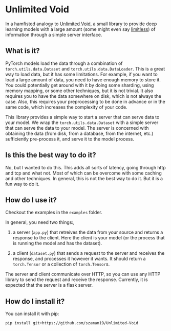 # Unlimited Void

In a hamfisted analogy to [Unlimited Void](https://jujutsu-kaisen.fandom.com/wiki/Unlimited_Void), a small library to provide deep learning models with a large amount (some might even say [limitless](https://jujutsu-kaisen.fandom.com/wiki/Limitless)) of information through a simple server interface. 


## What is it?

PyTorch models load the data through a combination of `torch.utils.data.Dataset` and `torch.utils.data.DataLoader`. This is a great way to load data, but it has some limitations. For example, if you want to load a large amount of data, you need to have enough memory to store it. You could potentially get around with it by doing some sharding, using memory mapping, or some other techniques, but it is not trivial. It also requires you to have the data somewhere on disk, which is not always the case. Also, this requires your preprocessing to be done in advance or in the same code, which increases the complexity of your code.

This library provides a simple way to start a server that can serve data to your model.
We wrap the `torch.utils.data.Dataset` with a simple server that can serve the data to your model. The server is concerned with obtaining the data (from disk, from a database, from the internet, etc.) sufficiently pre-process it, and serve it to the model process. 

## Is this the best way to do it?

No, but I wanted to do this. This adds all sorts of latency, going through http and tcp and what not. Most of which can be overcome with some caching and other techniques. In general, this is not the best way to do it. But it is a fun way to do it.

## How do I use it?

Checkout the examples in the `examples` folder. 

In general, you need two things:,

1) a server (`app.py`) that retreives the data from your source and returns a response to the client. Here the client is your model (or the process that is running the model and has the dataset).

2) a client (`dataset.py`) that sends a request to the server and receives the response, and processes it however it wants. It should return a `torch.Tensor` or a collection of `torch.Tensor`s.

The server and client communicate over HTTP, so you can use any HTTP library to send the request and receive the response. Currently, it is expected that the server is a flask server. 

## How do I install it?

You can install it with pip:

```bash
pip install git+https://github.com/szaman19/Unlimited-Void
```